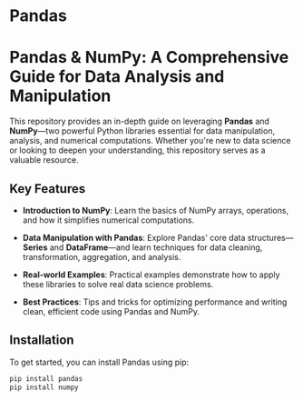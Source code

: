 # Pandas
# Pandas & NumPy: A Comprehensive Guide for Data Analysis and Manipulation

This repository provides an in-depth guide on leveraging **Pandas** and **NumPy**—two powerful Python libraries essential for data manipulation, analysis, and numerical computations. Whether you're new to data science or looking to deepen your understanding, this repository serves as a valuable resource.

## Key Features

- **Introduction to NumPy**: Learn the basics of NumPy arrays, operations, and how it simplifies numerical computations.
  
- **Data Manipulation with Pandas**: Explore Pandas' core data structures—**Series** and **DataFrame**—and learn techniques for data cleaning, transformation, aggregation, and analysis.

- **Real-world Examples**: Practical examples demonstrate how to apply these libraries to solve real data science problems.

- **Best Practices**: Tips and tricks for optimizing performance and writing clean, efficient code using Pandas and NumPy.

## Installation

To get started, you can install Pandas using pip:

```bash
pip install pandas
pip install numpy
